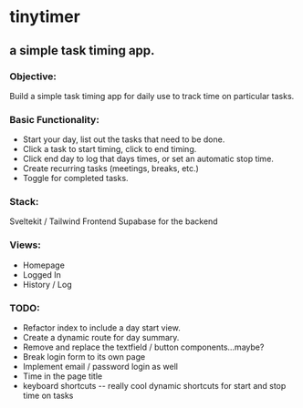 # tinytimer

## a simple task timing app.

### Objective:

Build a simple task timing app for daily use to track time on particular tasks.

### Basic Functionality:

- Start your day, list out the tasks that need to be done.
- Click a task to start timing, click to end timing.
- Click end day to log that days times, or set an automatic stop time.
- Create recurring tasks (meetings, breaks, etc.)
- Toggle for completed tasks.

### Stack:

Sveltekit / Tailwind Frontend
Supabase for the backend

### Views:

- Homepage
- Logged In
- History / Log

### TODO: 
- Refactor index to include a day start view.
- Create a dynamic route for day summary.
- Remove and replace the textfield / button components...maybe?
- Break login form to its own page
- Implement email / password login as well
- Time in the page title
- keyboard shortcuts
-- really cool dynamic shortcuts for start and stop time on tasks